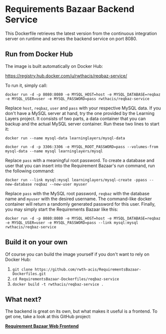 # Requirements Bazaar Backend Service

This Dockerfile retrieves the latest version from the continuous integration server on runtime and serves the backend service on port 8080.

## Run from Docker Hub
The image is built automatically on Docker Hub:

https://registry.hub.docker.com/u/rwthacis/reqbaz-service/

To run it, simply call:

`docker run -d -p 8080:8080 -e MYSQL_HOST=host -e MYSQL_DATABASE=reqbaz -e MYSQL_USER=user -e MYSQL_PASSWORD=pass rwthacis/reqbaz-service`

Replace `host`, `reqbaz`, `user` and `pass` with your respective MySQL data. If you don't have a MySQL server at hand, try the one provided by the Learning Layers project. It consists of two parts, a data container that you can backup and the actual MySQL server container. Run these two lines to start it:

`docker run --name mysql-data learninglayers/mysql-data`

`docker run -d -p 3306:3306 -e MYSQL_ROOT_PASSWORD=pass --volumes-from mysql-data --name mysql learninglayers/mysql`

Replace `pass` with a meaningful root password. To create a database and user that you can insert into the Requirement Bazaar's run command, run the following command:

`docker run --link mysql:mysql learninglayers/mysql-create -ppass --new-database reqbaz --new-user myuser`

Replace `pass` with the MySQL root password, `reqbaz` with the database name and `myuser` with the desired username. The command-like docker container will return a randomly generated password for this user. Finally, you may simply start the Requirements Bazaar like this:

`docker run -d -p 8080:8080 -e MYSQL_HOST=host -e MYSQL_DATABASE=reqbaz -e MYSQL_USER=user -e MYSQL_PASSWORD=pass --link mysql:mysql rwthacis/reqbaz-service`

## Build it on your own
Of course you can build the image yourself if you don't want to rely on Docker Hub:

1. `git clone https://github.com/rwth-acis/RequirementsBazaar-Dockerfiles.git`
2. `cd RequirementsBazaar-Dockerfiles/reqbaz-service`
3. `docker build -t rwthacis/reqbaz-service .`

## What next?
The backend is great on its own, but what makes it useful is a frontend. To get one, take a look at this GitHub project:

**[<i class="icon-link "></i>Requirement Bazaar Web Frontend](https://github.com/rwth-acis/RequirementsBazaar-Dockerfiles/tree/master/reqbaz-web)**

